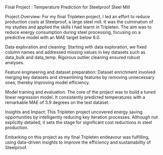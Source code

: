 Final Project : Temperature Prediction for Steelproof Steel Mill

Project Overview:
For my final Tripleten project, I led an effort to reduce production costs at Steelproof, a large steel mill. It was the culmination of my studies and applied the skills I had learnt in Tripleten. The aim was to reduce energy consumption during steel processing, focusing on a predictive model with an MAE target below 6.0.

Data exploration and cleaning:
Starting with data exploration, we fixed column names and addressed missing values in key datasets such as data_bulk and data_temp. Rigorous outlier cleaning ensured robust analyses.

Feature engineering and dataset preparation:
Dataset enrichment involved merging key datasets and streamlining features by removing unnecessary ones, thereby improving model efficiency.

Model training and evaluation:
The core of the project was to build a tuned linear regression model. It consistently predicted temperatures with a remarkable MAE of 3.9 degrees on the test dataset.

Insights and Impact:
This Tripleten project uncovered energy saving opportunities by intelligently reducing key iteration processes. Although not explicitly detailed, it sets the stage for significant cost reductions in steel production.

Embarking on this project as my final Tripleten endeavour was fulfilling, using data-driven insights to improve the efficiency and sustainability of Steelproof.

